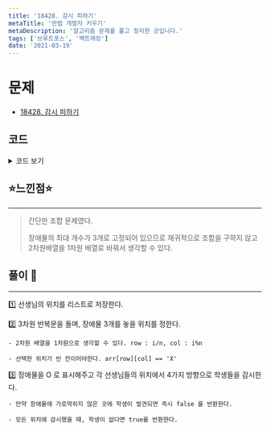 ```yaml
---
title: '18428. 감시 피하기'
metaTitle: '만렙 개발자 키우기'
metaDescription: '알고리즘 문제를 풀고 정리한 곳입니다.'
tags: ['브루트포스', '백트래킹']
date: '2021-03-19'
---
```


# 문제
- [18428. 감시 피하기](https://www.acmicpc.net/problem/18428)

## 코드

<details><summary> 코드 보기 </summary>

``` java
import java.awt.Point;
import java.io.BufferedReader;
import java.io.IOException;
import java.io.InputStreamReader;
import java.util.ArrayList;
import java.util.List;
import java.util.StringTokenizer;

public class Q18428 {
    static int n, dx[] ={-1, 0, 1, 0}, dy[] = {0, 1, 0, -1};
    static char arr[][] = new char[6][6];
    static List<Point> teachers = new ArrayList<>();

    public static void main(String[] args) throws IOException {
        init();
        solution();
    }

    private static void solution() {
        for (int i = 0; i < n * n - 2; i++) {
            for (int j = i + 1; j < n * n - 1; j++) {
                for (int k = j + 1; k < n * n; k++) {
                    int xi = i / n, yi = i % n;
                    int xj = j / n, yj = j % n;
                    int xk = k / n, yk = k % n;
                    if(arr[xi][yi] != 'X' || arr[xj][yj] != 'X' || arr[xk][yk] != 'X')
                        continue;
                    arr[xi][yi] = arr[xj][yj] = arr[xk][yk] = 'O';
                    if(canAvoid()){
                        System.out.println("YES");
                        return;
                    }
                    arr[xi][yi] = arr[xj][yj] = arr[xk][yk] = 'X';
                }
            }
        }
        System.out.println("NO");
    }

    private static boolean canAvoid() {
        for (Point t : teachers) {
            for (int d = 0; d < 4; d++) {
                int nx = t.x + dx[d], ny = t.y + dy[d];
                if(!isBorder(nx, ny)) continue;
                while(isBorder(nx, ny)){
                    if(arr[nx][ny] == 'O') break;
                    if(arr[nx][ny] == 'S')
                        return false;
                    nx += dx[d];
                    ny += dy[d];
                }
            }
        }
        return true;
    }

    private static boolean isBorder(int x, int y) {
        return (x >= 0 && x < n && y >= 0 &&  y < n);
    }

    private static void init() throws IOException {
        BufferedReader br = new BufferedReader(new InputStreamReader(System.in));
        n = Integer.parseInt(br.readLine());
        StringTokenizer st;
        for (int i = 0; i < n; i++) {
            st = new StringTokenizer(br.readLine());
            for (int j = 0; j < n; j++) {
                arr[i][j] = st.nextToken().charAt(0);
                if(arr[i][j] == 'T')
                    teachers.add(new Point(i, j));
            }
        }
    }
}
```

</details>

## ⭐️느낀점⭐️
<hr/>

> 간단한 조합 문제였다.
>
> 장애물의 최대 개수가 3개로 고정되어 있으므로 재귀적으로 조합을 구하지 않고 2차원배열을 1차원 배열로 바꿔서 생각할 수 있다.

## 풀이 📣
<hr/>

1️⃣ 선생님의 위치를 리스트로 저장한다.


2️⃣ 3차원 반복문을 돌며, 장애물 3개를 놓을 위치를 정한다.

    - 2차원 배열을 1차원으로 생각할 수 있다. row : i/n, col : i%n

    - 선택한 위치가 빈 칸이어야한다. arr[row][col] == 'X'


3️⃣ 장애물을 O 로 표시해주고 각 선생님들의 위치에서 4가지 방향으로 학생들을 감시한다.

    - 만약 장애물에 가로막히지 않은 곳에 학생이 발견되면 즉시 false 를 반환한다.

    - 모든 위치에 감시했을 때, 학생이 없다면 true를 반환한다.
